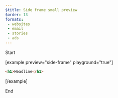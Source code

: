 ```yaml
---
$title: Side frame small preview
$order: 13
formats:
 - websites
 - email
 - stories
 - ads
---
```


Start

[example preview="side-frame" playground="true"]

```html
<h1>Headline</h1>
```

[/example]

End
